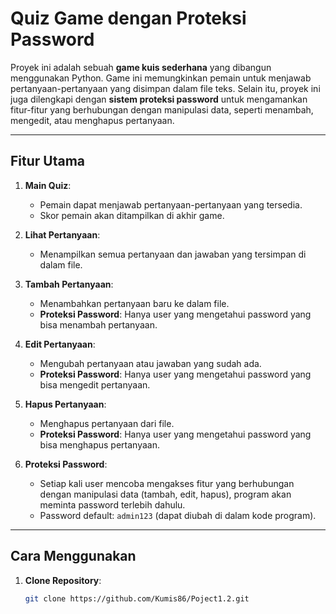 # Quiz Game dengan Proteksi Password

Proyek ini adalah sebuah **game kuis sederhana** yang dibangun menggunakan Python. Game ini memungkinkan pemain untuk menjawab pertanyaan-pertanyaan yang disimpan dalam file teks. Selain itu, proyek ini juga dilengkapi dengan **sistem proteksi password** untuk mengamankan fitur-fitur yang berhubungan dengan manipulasi data, seperti menambah, mengedit, atau menghapus pertanyaan.

---

## Fitur Utama

1. **Main Quiz**:
   - Pemain dapat menjawab pertanyaan-pertanyaan yang tersedia.
   - Skor pemain akan ditampilkan di akhir game.

2. **Lihat Pertanyaan**:
   - Menampilkan semua pertanyaan dan jawaban yang tersimpan di dalam file.

3. **Tambah Pertanyaan**:
   - Menambahkan pertanyaan baru ke dalam file.
   - **Proteksi Password**: Hanya user yang mengetahui password yang bisa menambah pertanyaan.

4. **Edit Pertanyaan**:
   - Mengubah pertanyaan atau jawaban yang sudah ada.
   - **Proteksi Password**: Hanya user yang mengetahui password yang bisa mengedit pertanyaan.

5. **Hapus Pertanyaan**:
   - Menghapus pertanyaan dari file.
   - **Proteksi Password**: Hanya user yang mengetahui password yang bisa menghapus pertanyaan.

6. **Proteksi Password**:
   - Setiap kali user mencoba mengakses fitur yang berhubungan dengan manipulasi data (tambah, edit, hapus), program akan meminta password terlebih dahulu.
   - Password default: `admin123` (dapat diubah di dalam kode program).

---

## Cara Menggunakan

1. **Clone Repository**:
   ```bash
   git clone https://github.com/Kumis86/Poject1.2.git
